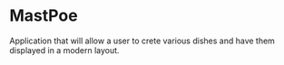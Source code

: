# MastPoe
Application that will allow a user to crete various dishes and have them displayed in a modern layout.
